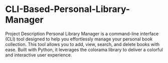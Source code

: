 # CLI-Based-Personal-Library-Manager
Project Description Personal Library Manager is a command-line interface (CLI) tool designed to help you effortlessly manage your personal book collection. This tool allows you to add, view, search, and delete books with ease. Built with Python, it leverages the colorama library to deliver a colorful and interactive user experience.

